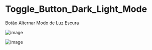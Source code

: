 # Toggle_Button_Dark_Light_Mode
Botão Alternar Modo de Luz Escura

![image](https://user-images.githubusercontent.com/55327081/229619125-2c831d52-8ab3-4b7b-a00d-7261d0047ac5.png)

![image](https://user-images.githubusercontent.com/55327081/229619191-a321d381-361b-4f29-a5eb-ce971783c344.png)
